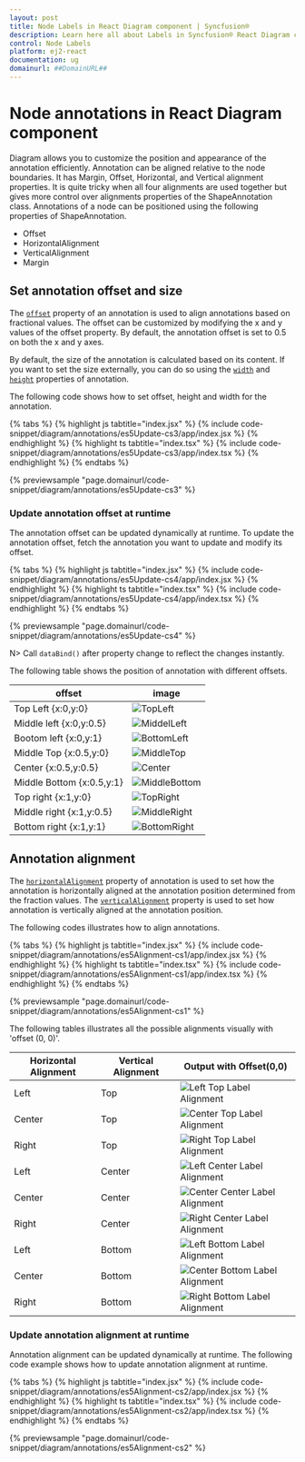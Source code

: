 ```yaml
---
layout: post
title: Node Labels in React Diagram component | Syncfusion®
description: Learn here all about Labels in Syncfusion® React Diagram component of Syncfusion Essential® JS 2 and more.
control: Node Labels 
platform: ej2-react
documentation: ug
domainurl: ##DomainURL##
---
```


# Node annotations in React Diagram component

Diagram allows you to customize the position and appearance of the annotation efficiently. Annotation can be aligned relative to the node boundaries. It has Margin, Offset, Horizontal, and Vertical alignment properties. It is quite tricky when all four alignments are used together but gives more control over alignments properties of the ShapeAnnotation class. Annotations of a node can be positioned using the following properties of ShapeAnnotation.

* Offset
* HorizontalAlignment
* VerticalAlignment
* Margin

## Set annotation offset and size

The [`offset`](https://ej2.syncfusion.com/react/documentation/api/diagram/pointModel/) property of an annotation is used to align annotations based on fractional values. The offset can be customized by modifying the x and y values of the offset property. By default, the annotation offset is set to 0.5 on both the x and y axes.

By default, the size of the annotation is calculated based on its content. If you want to set the size externally, you can do so using the [`width`](https://ej2.syncfusion.com/react/documentation/api/diagram/annotationModel/#width) and [`height`](https://ej2.syncfusion.com/react/documentation/api/diagram/annotationModel/#height) properties of annotation.

The following code shows how to set offset, height and width for the annotation.

{% tabs %}
{% highlight js tabtitle="index.jsx" %}
{% include code-snippet/diagram/annotations/es5Update-cs3/app/index.jsx %}
{% endhighlight %}
{% highlight ts tabtitle="index.tsx" %}
{% include code-snippet/diagram/annotations/es5Update-cs3/app/index.tsx %}
{% endhighlight %}
{% endtabs %}

 {% previewsample "page.domainurl/code-snippet/diagram/annotations/es5Update-cs3" %}

### Update annotation offset at runtime

The annotation offset can be updated dynamically at runtime. To update the annotation offset, fetch the annotation you want to update and modify its offset.

{% tabs %}
{% highlight js tabtitle="index.jsx" %}
{% include code-snippet/diagram/annotations/es5Update-cs4/app/index.jsx %}
{% endhighlight %}
{% highlight ts tabtitle="index.tsx" %}
{% include code-snippet/diagram/annotations/es5Update-cs4/app/index.tsx %}
{% endhighlight %}
{% endtabs %}

 {% previewsample "page.domainurl/code-snippet/diagram/annotations/es5Update-cs4" %}

N> Call `dataBind()` after property change to reflect the changes instantly.

The following table shows the position of annotation with different offsets.

offset|image|
|-----|-----|
|Top Left {x:0,y:0} |![TopLeft](images/diagram-annotation-in-lefttop-position.png)|
|Middle left {x:0,y:0.5}|![MiddelLeft](images/diagram-annotation-in-leftcenter-position.png)|
|Bootom left {x:0,y:1}|![BottomLeft](images/diagram-annotation-in-leftbottom-position.png)|
|Middle Top {x:0.5,y:0}|![MiddleTop](images/diagram-annotation-in-centertop-position.png)|
|Center {x:0.5,y:0.5}|![Center](images/diagram-annotation-in-center-position.png)|
|Middle Bottom {x:0.5,y:1}|![MiddleBottom](images/diagram-annotation-in-centerbottom-position.png)|
|Top right {x:1,y:0}|![TopRight](images/diagram-annotation-in-topright-position.png)|
|Middle right {x:1,y:0.5}|![MiddleRight](images/diagram-annotation-in-rightcenter-position.png)|
|Bottom right {x:1,y:1}|![BottomRight](images/diagram-annotation-in-rightbottom-position.png)|

## Annotation alignment

The [`horizontalAlignment`](https://helpej2.syncfusion.com/react/documentation/api/diagram/annotationModel/#horizontalalignment) property of annotation is used to set how the annotation is horizontally aligned at the annotation position determined from the fraction values. The [`verticalAlignment`](https://helpej2.syncfusion.com/react/documentation/api/diagram/annotationModel/#verticalalignment) property is used to set how annotation is vertically aligned at the annotation position.

The following codes illustrates how to align annotations.

{% tabs %}
{% highlight js tabtitle="index.jsx" %}
{% include code-snippet/diagram/annotations/es5Alignment-cs1/app/index.jsx %}
{% endhighlight %}
{% highlight ts tabtitle="index.tsx" %}
{% include code-snippet/diagram/annotations/es5Alignment-cs1/app/index.tsx %}
{% endhighlight %}
{% endtabs %}

 {% previewsample "page.domainurl/code-snippet/diagram/annotations/es5Alignment-cs1" %}

The following tables illustrates all the possible alignments visually with 'offset (0, 0)'.

| Horizontal Alignment | Vertical Alignment | Output with Offset(0,0) |
| -------- | -------- | -------- |
| Left | Top | ![Left Top Label Alignment](images/Label1.png) |
| Center | Top | ![Center Top Label Alignment](images/Label2.png) |
| Right | Top |  ![Right Top Label Alignment](images/Label3.png) |
| Left | Center | ![Left Center Label Alignment](images/Label4.png) |
| Center | Center| ![Center Center Label Alignment](images/Label5.png) |
| Right | Center | ![Right Center Label Alignment](images/Label6.png) |
| Left | Bottom | ![Left Bottom Label Alignment](images/Label7.png) |
| Center | Bottom | ![Center Bottom Label Alignment](images/Label8.png) |
| Right |Bottom |![Right Bottom Label Alignment](images/Label9.png) |

### Update annotation alignment at runtime

Annotation alignment can be updated dynamically at runtime. The following code example shows how to update annotation alignment at runtime.

{% tabs %}
{% highlight js tabtitle="index.jsx" %}
{% include code-snippet/diagram/annotations/es5Alignment-cs2/app/index.jsx %}
{% endhighlight %}
{% highlight ts tabtitle="index.tsx" %}
{% include code-snippet/diagram/annotations/es5Alignment-cs2/app/index.tsx %}
{% endhighlight %}
{% endtabs %}

 {% previewsample "page.domainurl/code-snippet/diagram/annotations/es5Alignment-cs2" %}



